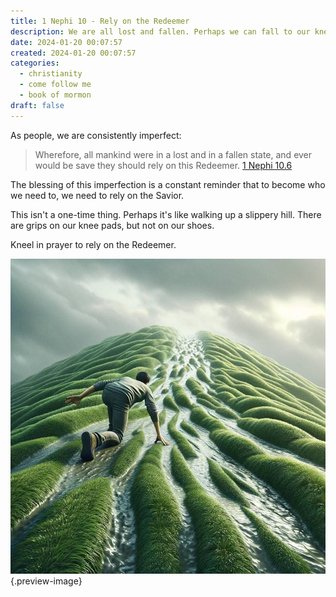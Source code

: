 ```yaml
---
title: 1 Nephi 10 - Rely on the Redeemer
description: We are all lost and fallen. Perhaps we can fall to our knees to grow.
date: 2024-01-20 00:07:57
created: 2024-01-20 00:07:57
categories:
  - christianity
  - come follow me
  - book of mormon
draft: false
---
```

As people, we are consistently imperfect:

> Wherefore, all mankind were in a lost and in a fallen state, and ever would be save they should rely on this Redeemer.
> [1 Nephi 10.6](../scriptures/1-nephi-10.6)

The blessing of this imperfection is a constant reminder that to become who we need to, we need to rely on the Savior. 

This isn't a one-time thing. Perhaps it's like walking up a slippery hill. There are grips on our knee pads, but not on our shoes. 

Kneel in prayer to rely on the Redeemer. 

![The only way up is down on your knees](../img/dalle-ascend-the-hill-by-kneeling-in-prayer.jpeg){.preview-image}